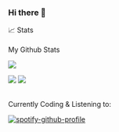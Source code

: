 ### Hi there 👋

<summary>📈 Stats</summary>

<br>
My Github Stats

![](http://github-profile-summary-cards.vercel.app/api/cards/profile-details?username=egorkapot&theme=dracula) 

![](http://github-profile-summary-cards.vercel.app/api/cards/repos-per-language?username=egorkapot&theme=dracula) 
![](http://github-profile-summary-cards.vercel.app/api/cards/most-commit-language?username=egorkapot&theme=dracula)


<br>
Currently Coding & Listening to:

[![spotify-github-profile](https://spotify-github-profile.vercel.app/api/view?uid=31exzesqr6zyu6vzkcxczwdjdyta&cover_image=true&theme=default&show_offline=false&background_color=121212)](https://github.com/kittinan/spotify-github-profile)

</details>


